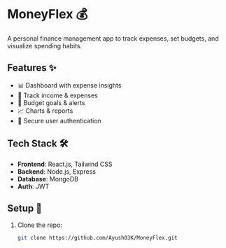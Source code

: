 # MoneyFlex 💰  

A personal finance management app to track expenses, set budgets, and visualize spending habits.  

## Features ✨  
- 📊 Dashboard with expense insights  
- 💸 Track income & expenses  
- 🎯 Budget goals & alerts  
- 📈 Charts & reports  
- 🔐 Secure user authentication  

## Tech Stack 🛠️  
- **Frontend**: React.js, Tailwind CSS  
- **Backend**: Node.js, Express  
- **Database**: MongoDB  
- **Auth**: JWT  

## Setup 🚀  
1. Clone the repo:  
   ```bash  
   git clone https://github.com/Ayush03K/MoneyFlex.git  
